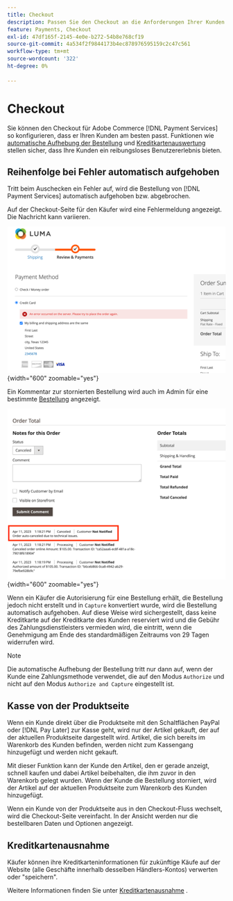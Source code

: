 ```yaml
---
title: Checkout
description: Passen Sie den Checkout an die Anforderungen Ihrer Kunden an.
feature: Payments, Checkout
exl-id: 47df165f-2145-4e0e-b272-54b8e768cf19
source-git-commit: 4a534f2f9844173b4ec878976595159c2c47c561
workflow-type: tm+mt
source-wordcount: '322'
ht-degree: 0%

---
```


# Checkout

Sie können den Checkout für Adobe Commerce [!DNL Payment Services] so konfigurieren, dass er Ihren Kunden am besten passt. Funktionen wie [automatische Aufhebung der Bestellung](#order-auto-voided-if-error) und [Kreditkartenauswertung](#credit-card-vaulting) stellen sicher, dass Ihre Kunden ein reibungsloses Benutzererlebnis bieten.

## Reihenfolge bei Fehler automatisch aufgehoben

Tritt beim Auschecken ein Fehler auf, wird die Bestellung von [!DNL Payment Services] automatisch aufgehoben bzw. abgebrochen.

Auf der Checkout-Seite für den Käufer wird eine Fehlermeldung angezeigt. Die Nachricht kann variieren.

![Fehler beim Überprüfen von ](assets/user-checkout-error.png "Fehler beim Auschecken"){width="600" zoomable="yes"}

Ein Kommentar zur stornierten Bestellung wird auch im Admin für eine bestimmte [Bestellung](https://experienceleague.adobe.com/docs/commerce-admin/stores-sales/order-management/orders/orders.html?lang=en) angezeigt.

![Abgebrochener Bestellkommentar in Admin für Bestellung](assets/admin-checkout-error.png "Abgebrochener Bestellkommentar in Admin für Bestellung"){width="600" zoomable="yes"}

Wenn ein Käufer die Autorisierung für eine Bestellung erhält, die Bestellung jedoch nicht erstellt und in `Capture` konvertiert wurde, wird die Bestellung automatisch aufgehoben. Auf diese Weise wird sichergestellt, dass keine Kreditkarte auf der Kreditkarte des Kunden reserviert wird und die Gebühr des Zahlungsdienstleisters vermieden wird, die eintritt, wenn die Genehmigung am Ende des standardmäßigen Zeitraums von 29 Tagen widerrufen wird.

>[!NOTE]
>
>Die automatische Aufhebung der Bestellung tritt nur dann auf, wenn der Kunde eine Zahlungsmethode verwendet, die auf den Modus `Authorize` und nicht auf den Modus `Authorize and Capture` eingestellt ist.

## Kasse von der Produktseite

Wenn ein Kunde direkt über die Produktseite mit den Schaltflächen PayPal oder [!DNL Pay Later] zur Kasse geht, wird nur der Artikel gekauft, der auf der aktuellen Produktseite dargestellt wird. Artikel, die sich bereits im Warenkorb des Kunden befinden, werden nicht zum Kassengang hinzugefügt und werden nicht gekauft.

Mit dieser Funktion kann der Kunde den Artikel, den er gerade anzeigt, schnell kaufen und dabei Artikel beibehalten, die ihm zuvor in den Warenkorb gelegt wurden.
Wenn der Kunde die Bestellung storniert, wird der Artikel auf der aktuellen Produktseite zum Warenkorb des Kunden hinzugefügt.

Wenn ein Kunde von der Produktseite aus in den Checkout-Fluss wechselt, wird die Checkout-Seite vereinfacht. In der Ansicht werden nur die bestellbaren Daten und Optionen angezeigt.

## Kreditkartenausnahme

Käufer können ihre Kreditkarteninformationen für zukünftige Käufe auf der Website (alle Geschäfte innerhalb desselben Händlers-Kontos) verwerten oder &quot;speichern&quot;.

Weitere Informationen finden Sie unter [Kreditkartenausnahme](vaulting.md) .
